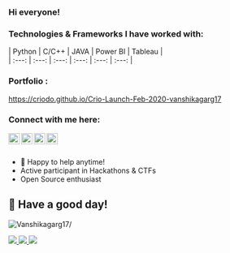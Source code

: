 ### Hi everyone!

### Technologies & Frameworks I have worked with:
| Python | C/C++ | JAVA | Power BI | Tableau |  
 | :---: | :---: | :---: | :---: | :---: | :---: | 


### Portfolio : 
https://criodo.github.io/Crio-Launch-Feb-2020-vanshikagarg17



### Connect with me here:  


<a href="https://twitter.com/vanshika_garg17">
  <img align="left" alt="Vanshika's Twitter" width="22px" src="https://cdn.jsdelivr.net/npm/simple-icons@v3/icons/twitter.svg" />
</a>
<a href="https://www.linkedin.com/in/vanshikagarg17/">
  <img align="left" alt="Vanshika's Linkedin" width="22px" src="https://cdn.jsdelivr.net/npm/simple-icons@v3/icons/linkedin.svg" />
</a>
<a href="https://github.com/Vanshikagarg17">
  <img align="left" alt="Vanshika's Github" width="22px" src="https://cdn.jsdelivr.net/npm/simple-icons@v3/icons/github.svg" />
</a>
<a href="https://www.instagram.com/vanshikaaaaa_/">
  <img align="left" alt="Vanshika's Instagram" width="22px" src="https://cdn.jsdelivr.net/npm/simple-icons@v3/icons/instagram.svg" />
</a>

<br/>
<br/>



- 💬 Happy to help anytime!
- Active participant in Hackathons & CTFs
- Open Source enthusiast

## :rainbow: Have a good day!
<p align="left"> <img src=https://komarev.com/ghpvc/?username=Vanshikagarg17 alt=Vanshikagarg17/></p>

<a href=https://github.com/TesseractCoding>
   <img src=https://img.shields.io/badge/TesseractCoding-Contributor-brightgreen>
</a>
<a href=https://github.com/codeforcauseorg>
   <img src=https://img.shields.io/badge/CodeforCause-Contributor-blue>
</a>
<a href=https://github.com/girlscriptindia>
   <img src=https://img.shields.io/badge/GirlScriptFoundation-Contributor-orange>
</a>


